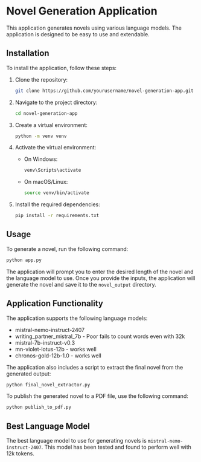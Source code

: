 # Novel Generation Application

This application generates novels using various language models. The application is designed to be easy to use and extendable.

## Installation

To install the application, follow these steps:

1. Clone the repository:
   ```bash
   git clone https://github.com/yourusername/novel-generation-app.git
   ```

2. Navigate to the project directory:
   ```bash
   cd novel-generation-app
   ```

3. Create a virtual environment:
   ```bash
   python -m venv venv
   ```

4. Activate the virtual environment:
   - On Windows:
     ```bash
     venv\Scripts\activate
     ```
   - On macOS/Linux:
     ```bash
     source venv/bin/activate
     ```

5. Install the required dependencies:
   ```bash
   pip install -r requirements.txt
   ```

## Usage

To generate a novel, run the following command:
```bash
python app.py
```

The application will prompt you to enter the desired length of the novel and the language model to use. Once you provide the inputs, the application will generate the novel and save it to the `novel_output` directory.

## Application Functionality

The application supports the following language models:
- mistral-nemo-instruct-2407
- writing_partner_mistral_7b - Poor fails to count words even with 32k
- mistral-7b-instruct-v0.3
- mn-violet-lotus-12b - works well
- chronos-gold-12b-1.0 - works well

The application also includes a script to extract the final novel from the generated output:
```bash
python final_novel_extractor.py
```

To publish the generated novel to a PDF file, use the following command:
```bash
python publish_to_pdf.py
```

## Best Language Model

The best language model to use for generating novels is `mistral-nemo-instruct-2407`. This model has been tested and found to perform well with 12k tokens.